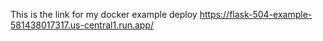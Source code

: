 This is the link for my docker example deploy
https://flask-504-example-581438017317.us-central1.run.app/
